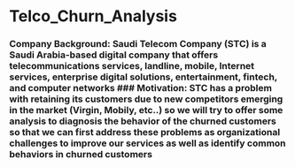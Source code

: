 # Telco_Churn_Analysis
### Company Background:  Saudi Telecom Company (STC) is a Saudi Arabia-based digital company that offers telecommunications services, landline, mobile, Internet services, enterprise digital solutions, entertainment, fintech, and computer networks  ### Motivation: STC has a problem with retaining its customers due to new competitors emerging in the market (Virgin, Mobily, etc..) so we will try to offer some analysis to diagnosis the behavior of the churned customers so that we can first address these problems as organizational challenges to improve our services as well as identify common behaviors in churned customers
